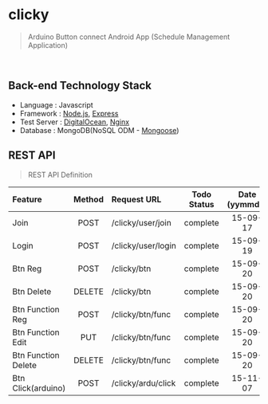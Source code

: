 # clicky
> Arduino Button connect Android App (Schedule Management Application)

&nbsp;

## Back-end Technology Stack
  
- Language : Javascript
- Framework : [Node.js](https://nodejs.org/), [Express](http://expressjs.com/)
- Test Server : [DigitalOcean](https://www.digitalocean.com/), [Nginx](http://nginx.org/)
- Database : MongoDB(NoSQL ODM - [Mongoose](http://mongoosejs.com/))

## REST API 
> REST API Definition

| Feature |	Method	| Request URL | Todo Status | Date (yymmdd) |
| :------------ |	:-------:	| :-----------------| :--------: | :----: |
| Join |	POST	| /clicky/user/join | complete | 15-09-17 |
| Login |	POST	| /clicky/user/login | complete | 15-09-19 |
| Btn Reg |	POST	| /clicky/btn | complete | 15-09-20 |
| Btn Delete |	DELETE	| /clicky/btn | complete | 15-09-20 |
| Btn Function Reg |	POST	| /clicky/btn/func | complete | 15-09-20 |
| Btn Function Edit |	PUT	| /clicky/btn/func | complete | 15-09-20 |
| Btn Function Delete |	DELETE	| /clicky/btn/func | complete | 15-09-20 |
| Btn Click(arduino) |	POST	| /clicky/ardu/click | complete | 15-11-07 |